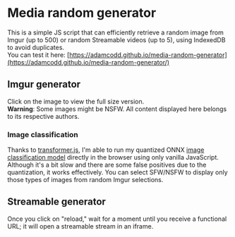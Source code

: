 # Media random generator
This is a simple JS script that can efficiently retrieve a random image from Imgur (up to 500) or random Streamable videos (up to 5), using IndexedDB to avoid duplicates.\
You can test it here: [https://adamcodd.github.io/media-random-generator](https://adamcodd.github.io/media-random-generator/)
## Imgur generator
Click on the image to view the full size version.\
<b>Warning</b>: Some images might be NSFW. All content displayed here belongs to its respective authors.
### Image classification
Thanks to [transformer.js](https://github.com/xenova/transformers.js), I'm able to run my quantized ONNX [image classification model](https://huggingface.co/AdamCodd/vit-base-nsfw-detector) directly in the browser using only vanilla JavaScript. Although it's a bit slow and there are some false positives due to the quantization, it works effectively. You can select SFW/NSFW to display only those types of images from random Imgur selections.

## Streamable generator
Once you click on "reload," wait for a moment until you receive a functional URL; it will open a streamable stream in an iframe.
